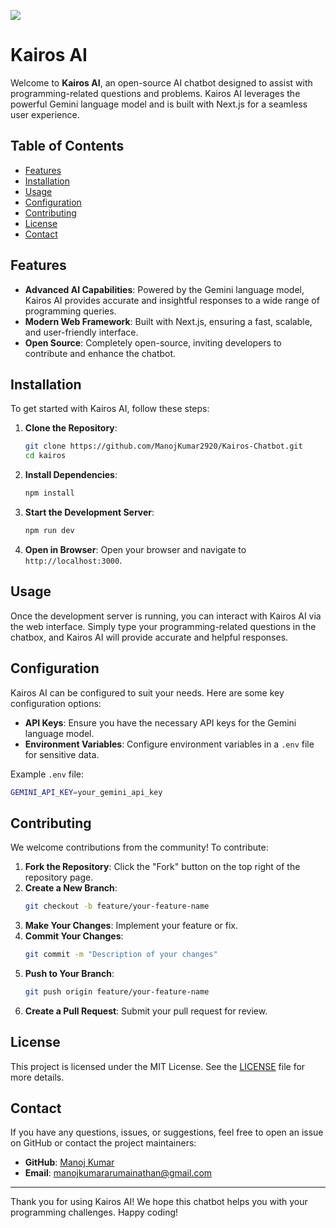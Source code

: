 [![](https://visitcount.itsvg.in/api?id=ManojKumar2920/Kairos-Chatbot&icon=5&color=6)](https://visitcount.itsvg.in)


# Kairos AI

Welcome to **Kairos AI**, an open-source AI chatbot designed to assist with programming-related questions and problems. Kairos AI leverages the powerful Gemini language model and is built with Next.js for a seamless user experience.

## Table of Contents

- [Features](#features)
- [Installation](#installation)
- [Usage](#usage)
- [Configuration](#configuration)
- [Contributing](#contributing)
- [License](#license)
- [Contact](#contact)

## Features

- **Advanced AI Capabilities**: Powered by the Gemini language model, Kairos AI provides accurate and insightful responses to a wide range of programming queries.
- **Modern Web Framework**: Built with Next.js, ensuring a fast, scalable, and user-friendly interface.
- **Open Source**: Completely open-source, inviting developers to contribute and enhance the chatbot.

## Installation

To get started with Kairos AI, follow these steps:

1. **Clone the Repository**:
    ```bash
    git clone https://github.com/ManojKumar2920/Kairos-Chatbot.git
    cd kairos
    ```

2. **Install Dependencies**:
    ```bash
    npm install
    ```

3. **Start the Development Server**:
    ```bash
    npm run dev
    ```

4. **Open in Browser**:
    Open your browser and navigate to `http://localhost:3000`.

## Usage

Once the development server is running, you can interact with Kairos AI via the web interface. Simply type your programming-related questions in the chatbox, and Kairos AI will provide accurate and helpful responses.

## Configuration

Kairos AI can be configured to suit your needs. Here are some key configuration options:

- **API Keys**: Ensure you have the necessary API keys for the Gemini language model.
- **Environment Variables**: Configure environment variables in a `.env` file for sensitive data.

Example `.env` file:
```bash
GEMINI_API_KEY=your_gemini_api_key
```


## Contributing

We welcome contributions from the community! To contribute:

1. **Fork the Repository**: Click the "Fork" button on the top right of the repository page.
2. **Create a New Branch**: 
    ```bash
    git checkout -b feature/your-feature-name
    ```
3. **Make Your Changes**: Implement your feature or fix.
4. **Commit Your Changes**: 
    ```bash
    git commit -m "Description of your changes"
    ```
5. **Push to Your Branch**: 
    ```bash
    git push origin feature/your-feature-name
    ```
6. **Create a Pull Request**: Submit your pull request for review.

## License

This project is licensed under the MIT License. See the [LICENSE](LICENSE) file for more details.

## Contact

If you have any questions, issues, or suggestions, feel free to open an issue on GitHub or contact the project maintainers:

- **GitHub**: [Manoj Kumar](https://github.com/ManojKumar2920)
- **Email**: [manojkumararumainathan@gmail.com](mailto:manojkumararumainathan@gmail.com)

---

Thank you for using Kairos AI! We hope this chatbot helps you with your programming challenges. Happy coding!
